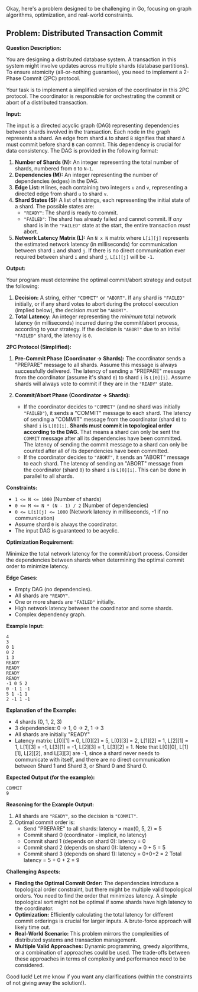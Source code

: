 Okay, here's a problem designed to be challenging in Go, focusing on graph algorithms, optimization, and real-world constraints.

## Problem: Distributed Transaction Commit

**Question Description:**

You are designing a distributed database system.  A transaction in this system might involve updates across multiple shards (database partitions). To ensure atomicity (all-or-nothing guarantee), you need to implement a 2-Phase Commit (2PC) protocol.

Your task is to implement a simplified version of the coordinator in this 2PC protocol. The coordinator is responsible for orchestrating the commit or abort of a distributed transaction.

**Input:**

The input is a directed acyclic graph (DAG) representing dependencies between shards involved in the transaction. Each node in the graph represents a shard. An edge from shard `A` to shard `B` signifies that shard `A` must commit before shard `B` can commit. This dependency is crucial for data consistency. The DAG is provided in the following format:

1.  **Number of Shards (N):** An integer representing the total number of shards, numbered from `0` to `N-1`.
2.  **Dependencies (M):** An integer representing the number of dependencies (edges) in the DAG.
3.  **Edge List:** `M` lines, each containing two integers `u` and `v`, representing a directed edge from shard `u` to shard `v`.
4.  **Shard States (S):**  A list of `N` strings, each representing the initial state of a shard. The possible states are:
    *   `"READY"`: The shard is ready to commit.
    *   `"FAILED"`: The shard has already failed and cannot commit.  If *any* shard is in the `"FAILED"` state at the start, the entire transaction *must* abort.
5.  **Network Latency Matrix (L):** An `N x N` matrix where `L[i][j]` represents the estimated network latency (in milliseconds) for communication between shard `i` and shard `j`.  If there is no direct communication ever required between shard `i` and shard `j`, `L[i][j]` will be `-1`.

**Output:**

Your program must determine the optimal commit/abort strategy and output the following:

1.  **Decision:** A string, either `"COMMIT"` or `"ABORT"`.  If any shard is `"FAILED"` initially, or if any shard votes to abort during the protocol execution (implied below), the decision *must* be `"ABORT"`.
2.  **Total Latency:**  An integer representing the *minimum* total network latency (in milliseconds) incurred during the commit/abort process, according to your strategy.  If the decision is `"ABORT"` due to an initial `"FAILED"` shard, the latency is `0`.

**2PC Protocol (Simplified):**

1.  **Pre-Commit Phase (Coordinator -> Shards):** The coordinator sends a "PREPARE" message to all shards.  Assume this message is always successfully delivered.  The latency of sending a "PREPARE" message from the coordinator (assume it's shard `0`) to shard `i` is `L[0][i]`. Assume shards will always vote to commit if they are in the `"READY"` state.

2.  **Commit/Abort Phase (Coordinator -> Shards):**
    *   If the coordinator decides to `"COMMIT"` (and no shard was initially `"FAILED"`), it sends a "COMMIT" message to each shard.  The latency of sending a "COMMIT" message from the coordinator (shard `0`) to shard `i` is `L[0][i]`. **Shards must commit in topological order according to the DAG.** That means a shard can only be sent the `COMMIT` message after all its dependencies have been committed. The latency of sending the commit message to a shard can only be counted after all of its dependencies have been committed.
    *   If the coordinator decides to `"ABORT"`, it sends an "ABORT" message to each shard.  The latency of sending an "ABORT" message from the coordinator (shard `0`) to shard `i` is `L[0][i]`. This can be done in parallel to all shards.

**Constraints:**

*   `1 <= N <= 1000` (Number of shards)
*   `0 <= M <= N * (N - 1) / 2` (Number of dependencies)
*   `0 <= L[i][j] <= 1000` (Network latency in milliseconds, -1 if no communication)
*   Assume shard `0` is always the coordinator.
*   The input DAG is guaranteed to be acyclic.

**Optimization Requirement:**

Minimize the total network latency for the commit/abort process.  Consider the dependencies between shards when determining the optimal commit order to minimize latency.

**Edge Cases:**

*   Empty DAG (no dependencies).
*   All shards are `"READY"`.
*   One or more shards are `"FAILED"` initially.
*   High network latency between the coordinator and some shards.
*   Complex dependency graph.

**Example Input:**

```
4
3
0 1
0 2
1 3
READY
READY
READY
READY
-1 0 5 2
0 -1 1 -1
5 1 -1 1
2 -1 1 -1
```

**Explanation of the Example:**

*   4 shards (0, 1, 2, 3)
*   3 dependencies: 0 -> 1, 0 -> 2, 1 -> 3
*   All shards are initially "READY"
*   Latency matrix:  L[0][1] = 0, L[0][2] = 5, L[0][3] = 2, L[1][2] = 1, L[2][1] = 1, L[1][3] = -1, L[3][1] = -1, L[2][3] = 1, L[3][2] = 1. Note that L[0][0], L[1][1], L[2][2], and L[3][3] are -1, since a shard never needs to communicate with itself, and there are no direct communication between Shard 1 and Shard 3, or Shard 0 and Shard 0.

**Expected Output (for the example):**

```
COMMIT
9
```

**Reasoning for the Example Output:**

1.  All shards are `"READY"`, so the decision is `"COMMIT"`.
2.  Optimal commit order is:
    *   Send "PREPARE" to all shards: latency = max(0, 5, 2) = 5
    *   Commit shard 0 (coordinator - implicit, no latency)
    *   Commit shard 1 (depends on shard 0): latency = 0
    *   Commit shard 2 (depends on shard 0): latency = 0 + 5 = 5
    *   Commit shard 3 (depends on shard 1): latency = 0+0+2 = 2
    Total latency = 5 + 0 + 2 = 9

**Challenging Aspects:**

*   **Finding the Optimal Commit Order:**  The dependencies introduce a topological order constraint, but there might be multiple valid topological orders.  You need to find the order that minimizes latency. A simple topological sort might not be optimal if some shards have high latency to the coordinator.
*   **Optimization:**  Efficiently calculating the total latency for different commit orderings is crucial for larger inputs.  A brute-force approach will likely time out.
*   **Real-World Scenario:** This problem mirrors the complexities of distributed systems and transaction management.
*   **Multiple Valid Approaches:**  Dynamic programming, greedy algorithms, or a combination of approaches could be used. The trade-offs between these approaches in terms of complexity and performance need to be considered.

Good luck! Let me know if you want any clarifications (within the constraints of not giving away the solution!).
